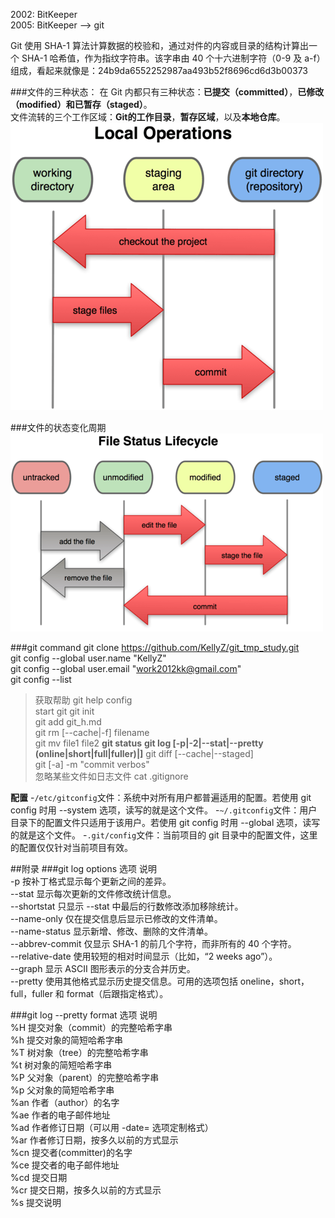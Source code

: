 ﻿2002: BitKeeper  
2005: BitKeeper --> git  

Git 使用 SHA-1 算法计算数据的校验和，通过对件的内容或目录的结构计算出一个 SHA-1 哈希值，作为指纹字符串。该字串由 40 个十六进制字符（0-9 及 a-f）组成，看起来就像是：24b9da6552252987aa493b52f8696cd6d3b00373


###文件的三种状态：
在 Git 内都只有三种状态：**已提交（committed）**，**已修改（modified）**和**已暂存（staged）**。  
文件流转的三个工作区域：**Git的工作目录**，**暂存区域**，以及**本地仓库**。  
![文件的状态](18333fig0106-tn.png)

###文件的状态变化周期
![文件的状态变化周期](18333fig0201-tn.png)




###git command
	git clone https://github.com/KellyZ/git_tmp_study.git  
	git config --global user.name "KellyZ"  
	git config --global user.email "work2012kk@gmail.com"  
	git config --list  
>获取帮助
	git help config  
>start git
	git init  
	git add git_h.md  
	git rm [--cache|-f] filename  
	git mv file1 file2
	**git status** 
	**git log [-p|-2|--stat|--pretty (online|short|full|fuller)|]**
	git diff [--cache|--staged]  
	git [-a] -m "commit verbos"  
>忽略某些文件如日志文件
	cat .gitignore   


**配置**
-`/etc/gitconfig`文件：系统中对所有用户都普遍适用的配置。若使用 git config 时用 --system 选项，读写的就是这个文件。
-`~/.gitconfig`文件：用户目录下的配置文件只适用于该用户。若使用 git config 时用 --global 选项，读写的就是这个文件。
-`.git/config`文件：当前项目的 git 目录中的配置文件，这里的配置仅仅针对当前项目有效。



##附录
###git log options
选项	说明  
-p	按补丁格式显示每个更新之间的差异。  
--stat	显示每次更新的文件修改统计信息。  
--shortstat	只显示 --stat 中最后的行数修改添加移除统计。  
--name-only	仅在提交信息后显示已修改的文件清单。  
--name-status	显示新增、修改、删除的文件清单。  
--abbrev-commit	仅显示 SHA-1 的前几个字符，而非所有的 40 个字符。  
--relative-date	使用较短的相对时间显示（比如，“2 weeks ago”）。  
--graph	显示 ASCII 图形表示的分支合并历史。  
--pretty	使用其他格式显示历史提交信息。可用的选项包括 oneline，short，full，fuller 和 format（后跟指定格式）。  


###git log --pretty format
选项	说明  
%H	提交对象（commit）的完整哈希字串  
%h	提交对象的简短哈希字串  
%T	树对象（tree）的完整哈希字串  
%t	树对象的简短哈希字串  
%P	父对象（parent）的完整哈希字串  
%p	父对象的简短哈希字串  
%an	作者（author）的名字  
%ae	作者的电子邮件地址  
%ad	作者修订日期（可以用 -date= 选项定制格式）  
%ar	作者修订日期，按多久以前的方式显示  
%cn	提交者(committer)的名字  
%ce	提交者的电子邮件地址  
%cd	提交日期  
%cr	提交日期，按多久以前的方式显示  
%s	提交说明  
